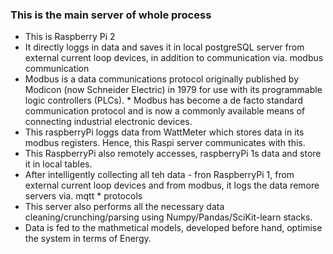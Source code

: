 ### This is the main server of whole process
* This is Raspberry Pi 2
* It directly loggs in data and saves it in local postgreSQL server from external current loop devices, in addition to communication via. modbus communication
* Modbus is a data communications protocol originally published by Modicon (now Schneider Electric) in 1979 for use with its programmable logic controllers (PLCs). * Modbus has become a de facto standard communication protocol and is now a commonly available means of connecting industrial electronic devices.
* This raspberryPi loggs data from WattMeter which stores data in its modbus registers. Hence, this Raspi server communicates with this.
* This RaspberryPi also remotely accesses, raspberryPi 1s data and store it in local tables. 
* After intelligently collecting all teh data - fron RaspberryPi 1, from external current loop devices and from modbus, it logs the data remore servers via. mqtt   * protocols
* This server also performs all the necessary data cleaning/crunching/parsing using Numpy/Pandas/SciKit-learn stacks.
* Data is fed to the mathmetical models, developed before hand, optimise the system in terms of Energy.

